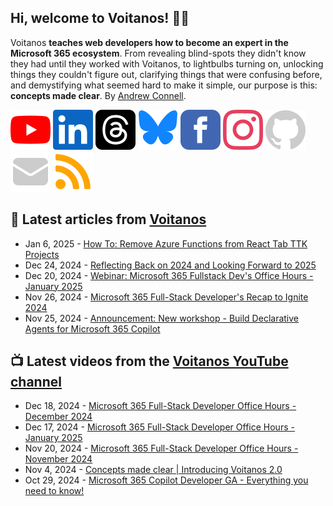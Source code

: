 ## Hi, welcome to Voitanos! 👋🏼

Voitanos **teaches web developers how to become an expert in the Microsoft 365 ecosystem**. From revealing blind-spots they didn't know they had until they worked with Voitanos, to lightbulbs turning on, unlocking things they couldn't figure out, clarifying things that were confusing before, and demystifying what seemed hard to make it simple, our purpose is this: **concepts made clear**. By [Andrew Connell](https://www.voitanos.io/pages/about-andrew).

[![](https://raw.githubusercontent.com/Voitanos/.github/main/images/youtube.svg)](http://voitanos.social/youtube) [![](https://raw.githubusercontent.com/Voitanos/.github/main/images/linkedin.svg)](http://voitanos.social/linkedin) [![](https://raw.githubusercontent.com/Voitanos/.github/main/images/threads.svg)](http://voitanos.social/threads) [![](https://raw.githubusercontent.com/Voitanos/.github/main/images/bluesky.svg)](http://voitanos.social/bluesky) [![](https://raw.githubusercontent.com/Voitanos/.github/main/images/facebook.svg)](http://voitanos.social/facebook) [![](https://raw.githubusercontent.com/Voitanos/.github/main/images/instagram.svg)](http://voitanos.social/instagram) [![](https://raw.githubusercontent.com/Voitanos/.github/main/images/github.svg)](http://voitanos.social/github) [![](https://raw.githubusercontent.com/Voitanos/.github/main/images/mail.svg)](https://www.voitanos.io/newsletter) [![](https://raw.githubusercontent.com/Voitanos/.github/main/images/rss.svg)](https://www.voitanos.io/blog)

## 📙 Latest articles from [Voitanos](https://www.voitanos.io/blog)
<!-- VOITANOSBLOG-POST-LIST:START -->
- Jan 6, 2025 - [How To: Remove Azure Functions from React Tab TTK Projects](https://www.voitanos.io/blog/microsoft-teams-toolkit-tab-remove-azure-function/?utm_medium=rss&utm_source=voitanos.io)
- Dec 24, 2024 - [Reflecting Back on 2024 and Looking Forward to 2025](https://www.voitanos.io/blog/reflecting-back-2024-looking-forward-2025/?utm_medium=rss&utm_source=voitanos.io)
- Dec 20, 2024 - [Webinar: Microsoft 365 Fullstack Dev&#39;s Office Hours - January 2025](https://www.voitanos.io/webinars/microsoft-365-full-stack-office-hours-2025-01-january/?utm_medium=rss&utm_source=voitanos.io)
- Nov 26, 2024 - [Microsoft 365 Full-Stack Developer&#39;s Recap to Ignite 2024](https://www.voitanos.io/blog/microsoft-365-fullstack-developer-recap-microsoft-ignite-2024/?utm_medium=rss&utm_source=voitanos.io)
- Nov 25, 2024 - [Announcement: New workshop - Build Declarative Agents for Microsoft 365 Copilot](https://www.voitanos.io/blog/announce-new-build-declarative-agents-microsoft-365-copilot-workshop/?utm_medium=rss&utm_source=voitanos.io)<!-- VOITANOSBLOG-POST-LIST:END -->

## 📺 Latest videos from the [Voitanos YouTube channel](https://www.youtube.com/voitanosio)
<!-- VOITANOSYOUTUBE-POST-LIST:START -->
- Dec 18, 2024 - [Microsoft 365 Full-Stack Developer Office Hours - December 2024](https://www.youtube.com/watch?v=fzhHWOWRm1I)
- Dec 17, 2024 - [Microsoft 365 Full-Stack Developer Office Hours - January 2025](https://www.youtube.com/watch?v=-DrtX3USgEs)
- Nov 20, 2024 - [Microsoft 365 Full-Stack Developer Office Hours - November 2024](https://www.youtube.com/watch?v=aSPEOMH7ntc)
- Nov 4, 2024 - [Concepts made clear | Introducing Voitanos 2.0](https://www.youtube.com/watch?v=9hi0R4XDGzs)
- Oct 29, 2024 - [Microsoft 365 Copilot Developer GA - Everything you need to know!](https://www.youtube.com/watch?v=IKG-UEdmP7M)<!-- VOITANOSYOUTUBE-POST-LIST:END -->
